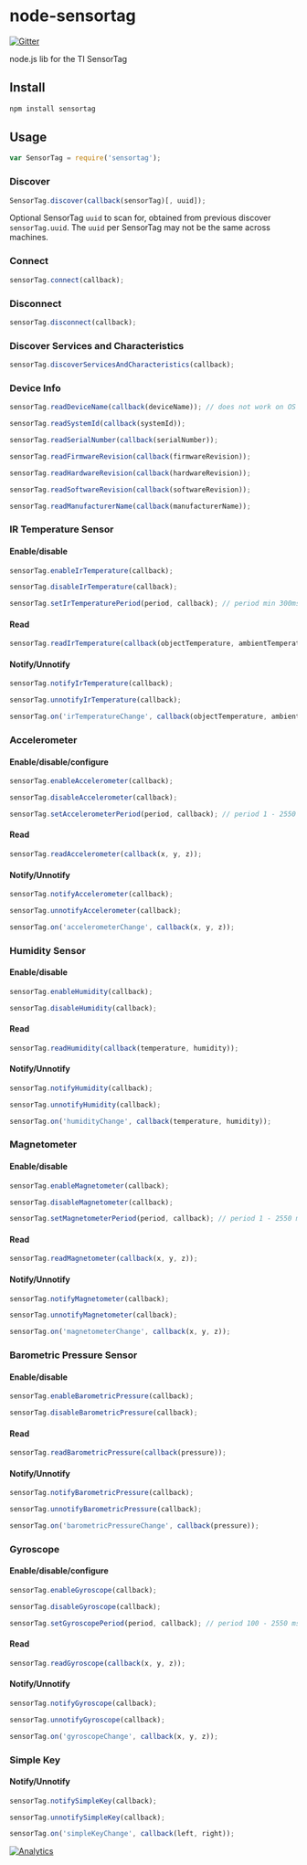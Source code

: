 # node-sensortag

[![Gitter](https://badges.gitter.im/Join%20Chat.svg)](https://gitter.im/sandeepmistry/node-sensortag?utm_source=badge&utm_medium=badge&utm_campaign=pr-badge&utm_content=badge)


node.js lib for the TI SensorTag

## Install

```sh
npm install sensortag
```

## Usage

```javascript
var SensorTag = require('sensortag');
```

### Discover

```javascript
SensorTag.discover(callback(sensorTag)[, uuid]);
```

Optional SensorTag ```uuid``` to scan for, obtained from previous discover ```sensorTag.uuid```.
The ```uuid``` per SensorTag may not be the same across machines. 

### Connect

```javascript
sensorTag.connect(callback);
```

### Disconnect

```javascript
sensorTag.disconnect(callback);
```

### Discover Services and Characteristics

```javascript
sensorTag.discoverServicesAndCharacteristics(callback);
```

### Device Info

```javascript
sensorTag.readDeviceName(callback(deviceName)); // does not work on OS X 10.10

sensorTag.readSystemId(callback(systemId));

sensorTag.readSerialNumber(callback(serialNumber));

sensorTag.readFirmwareRevision(callback(firmwareRevision));

sensorTag.readHardwareRevision(callback(hardwareRevision));

sensorTag.readSoftwareRevision(callback(softwareRevision));

sensorTag.readManufacturerName(callback(manufacturerName));
```

### IR Temperature Sensor

#### Enable/disable

```javascript
sensorTag.enableIrTemperature(callback);

sensorTag.disableIrTemperature(callback);

sensorTag.setIrTemperaturePeriod(period, callback); // period min 300ms, default period is 1000 ms
```

#### Read

```javascript
sensorTag.readIrTemperature(callback(objectTemperature, ambientTemperature));
```

#### Notify/Unnotify

```javascript
sensorTag.notifyIrTemperature(callback);

sensorTag.unnotifyIrTemperature(callback);

sensorTag.on('irTemperatureChange', callback(objectTemperature, ambientTemperature));
```

### Accelerometer

#### Enable/disable/configure

```javascript
sensorTag.enableAccelerometer(callback);

sensorTag.disableAccelerometer(callback);

sensorTag.setAccelerometerPeriod(period, callback); // period 1 - 2550 ms, default period is 2000 ms
```

#### Read

```javascript
sensorTag.readAccelerometer(callback(x, y, z));
```

#### Notify/Unnotify

```javascript
sensorTag.notifyAccelerometer(callback);

sensorTag.unnotifyAccelerometer(callback);

sensorTag.on('accelerometerChange', callback(x, y, z));
```

### Humidity Sensor

#### Enable/disable

```javascript
sensorTag.enableHumidity(callback);

sensorTag.disableHumidity(callback);
```

#### Read

```javascript
sensorTag.readHumidity(callback(temperature, humidity));
```

#### Notify/Unnotify

```javascript
sensorTag.notifyHumidity(callback);

sensorTag.unnotifyHumidity(callback);

sensorTag.on('humidityChange', callback(temperature, humidity));
```

### Magnetometer

#### Enable/disable

```javascript
sensorTag.enableMagnetometer(callback);

sensorTag.disableMagnetometer(callback);

sensorTag.setMagnetometerPeriod(period, callback); // period 1 - 2550 ms, default period is 2000 ms
```

#### Read

```javascript
sensorTag.readMagnetometer(callback(x, y, z));
```

#### Notify/Unnotify

```javascript
sensorTag.notifyMagnetometer(callback);

sensorTag.unnotifyMagnetometer(callback);

sensorTag.on('magnetometerChange', callback(x, y, z));
```

### Barometric Pressure Sensor

#### Enable/disable

```javascript
sensorTag.enableBarometricPressure(callback);

sensorTag.disableBarometricPressure(callback);
```

#### Read

```javascript
sensorTag.readBarometricPressure(callback(pressure));
```

#### Notify/Unnotify

```javascript
sensorTag.notifyBarometricPressure(callback);

sensorTag.unnotifyBarometricPressure(callback);

sensorTag.on('barometricPressureChange', callback(pressure));
```

### Gyroscope

#### Enable/disable/configure

```javascript
sensorTag.enableGyroscope(callback);

sensorTag.disableGyroscope(callback);

sensorTag.setGyroscopePeriod(period, callback); // period 100 - 2550 ms, default period is 1000 ms
```

#### Read

```javascript
sensorTag.readGyroscope(callback(x, y, z));
```

#### Notify/Unnotify

```javascript
sensorTag.notifyGyroscope(callback);

sensorTag.unnotifyGyroscope(callback);

sensorTag.on('gyroscopeChange', callback(x, y, z));
```

### Simple Key

#### Notify/Unnotify

```javascript
sensorTag.notifySimpleKey(callback);

sensorTag.unnotifySimpleKey(callback);

sensorTag.on('simpleKeyChange', callback(left, right));
```
    
[![Analytics](https://ga-beacon.appspot.com/UA-56089547-1/sandeepmistry/node-sensortag?pixel)](https://github.com/igrigorik/ga-beacon)
